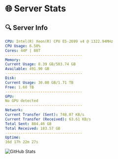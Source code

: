# 🌐 Server Stats
## 🔍 Server Info
```yaml
CPU: Intel(R) Xeon(R) CPU E5-2699 v4 @ 1322.94MHz
CPU Usage: 6.50%
Cores: 44P | 88T
-----------------------------------
Memory:
Current Usage: 8.39 GB/503.74 GB
Available: 491.90 GB
-----------------------------------
Disk:
Current Usage: 30.08 GB/1.71 TB
Free: 1.60 TB
-----------------------------------
GPU:
No GPU detected
-----------------------------------
Network:
Current Transfer (Sent): 748.07 KB/s
Current Transfer (Received): 63.61 KB/s
Total Sent: 884.46 GB
Total Received: 183.57 GB
-----------------------------------
Uptime:
16d 17h 22m 27s
```
![GitHub Stats](https://img.shields.io/badge/Updated-2025-05-06_10:31:15-blue)